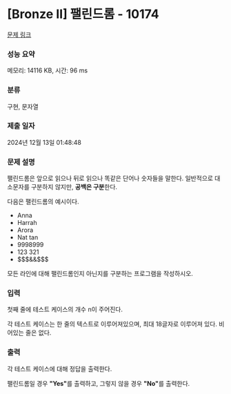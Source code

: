 # [Bronze II] 팰린드롬 - 10174 

[문제 링크](https://www.acmicpc.net/problem/10174) 

### 성능 요약

메모리: 14116 KB, 시간: 96 ms

### 분류

구현, 문자열

### 제출 일자

2024년 12월 13일 01:48:48

### 문제 설명

<p>팰린드롬은 앞으로 읽으나 뒤로 읽으나 똑같은 단어나 숫자들을 말한다. 일반적으로 대소문자를 구분하지 않지만, <strong>공백은 구분</strong>한다.</p>

<p>다음은 팰린드롬의 예시이다.</p>

<ul>
	<li>Anna</li>
	<li>Harrah</li>
	<li>Arora</li>
	<li>Nat tan</li>
	<li>9998999</li>
	<li>123 321</li>
	<li><span>$</span><span>$</span><span>$</span>&&<span>$</span><span>$</span><span>$</span></li>
</ul>

<p>모든 라인에 대해 팰린드롬인지 아닌지를 구분하는 프로그램을 작성하시오.</p>

### 입력 

 <p>첫째 줄에 테스트 케이스의 개수 n이 주어진다.</p>

<p>각 테스트 케이스는 한 줄의 텍스트로 이루어져있으며, 최대 18글자로 이루어져 있다. 비어있는 줄은 없다.</p>

### 출력 

 <p>각 테스트 케이스에 대해 정답을 출력한다.</p>

<p>팰린드롬일 경우 <strong>"Yes"</strong>를 출력하고, 그렇지 않을 경우 <strong>"No"</strong>를 출력한다.</p>

